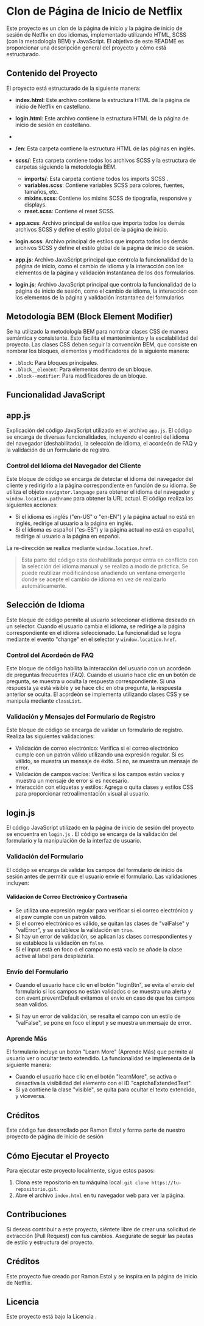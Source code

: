 # Clon de Página de Inicio de Netflix

Este proyecto es un clon de la página de inicio y la página de inicio de sesión de Netflix en dos idiomas, implementado utilizando HTML, SCSS (con la metodología BEM) y JavaScript. El objetivo de este README es proporcionar una descripción general del proyecto y cómo está estructurado.

## Contenido del Proyecto

El proyecto está estructurado de la siguiente manera:

- **index.html**: Este archivo contiene la estructura HTML de la página de inicio de Netflix en castellano.
- **login.html**: Este archivo contiene la estructura HTML de la página de inicio de sesión en castellano.
- 
- **/en**: Esta carpeta contiene la estructura HTML de las páginas en inglés.

- **scss/**: Esta carpeta contiene todos los archivos SCSS y la estructura de carpetas siguiendo la metodología BEM.
  - **imports/**: Esta carpeta contiene todos los imports SCSS .
   - **variables.scss**: Contiene variables SCSS para colores, fuentes, tamaños, etc.
   - **mixins.scss**: Contiene los mixins SCSS de tipografia, responsive y displays.
   - **reset.scss**: Contiene el reset SCSS.
  
 - **app.scss**: Archivo principal de estilos que importa todos los demás archivos SCSS y define el estilo global de la página de inicio.
 - **login.scss**: Archivo principal de estilos que importa todos los demás archivos SCSS y define el estilo global de la página de inicio de sesión.
  

- **app.js**: Archivo JavaScript principal que controla la funcionalidad de la página de inicio, como el cambio de idioma y la interacción con los elementos de la página  y validación instantanea de los dos formularios.
- **login.js**: Archivo JavaScript principal que controla la funcionalidad de la página de inicio de sesión, como el cambio de idioma, la interacción con los elementos de la página y validación instantanea del formularios

## Metodología BEM (Block Element Modifier)

Se ha utilizado la metodología BEM para nombrar clases CSS de manera semántica y consistente. Esto facilita el mantenimiento y la escalabilidad del proyecto. Las clases CSS deben seguir la convención BEM, que consiste en nombrar los bloques, elementos y modificadores de la siguiente manera:

- `.block`: Para bloques principales.
- `.block__element`: Para elementos dentro de un bloque.
- `.block--modifier`: Para modificadores de un bloque.

## Funcionalidad JavaScript

## app.js

Explicación del código JavaScript utilizado en  el archivo `app.js`. El código se encarga de diversas funcionalidades, incluyendo el control del idioma del navegador (deshabilitado), la selección de idioma, el acordeón de FAQ y la validación de un formulario de registro.

### Control del Idioma del Navegador del Cliente

Este bloque de código se encarga de detectar el idioma del navegador del cliente y redirigirlo a la página correspondiente en función de su idioma. Se utiliza el objeto `navigator.language` para obtener el idioma del navegador y `window.location.pathname` para obtener la URL actual. El código realiza las siguientes acciones:

- Si el idioma es inglés ("en-US" o "en-EN") y la página actual no está en inglés, redirige al usuario a la página en inglés.
- Si el idioma es español ("es-ES") y la página actual no está en español, redirige al usuario a la página en español.

La re-dirección se realiza mediante `window.location.href`.

>Esta parte del código esta deshabilitada porque entra en conflicto con la selección del idioma manual y se realizo a modo de práctica. Se puede reutilizar modificándose  añadiendo un ventana emergente donde se acepte el cambio de idioma en vez de realizarlo automáticamente.

## Selección de Idioma

Este bloque de código permite al usuario seleccionar el idioma deseado en un selector. Cuando el usuario cambia el idioma, se redirige a la página correspondiente en el idioma seleccionado. La funcionalidad se logra mediante el evento "change" en el selector y `window.location.href`.

### Control del Acordeón de FAQ

Este bloque de código habilita la interacción del usuario con un acordeón de preguntas frecuentes (FAQ). Cuando el usuario hace clic en un botón de pregunta, se muestra u oculta la respuesta correspondiente. Si una respuesta ya está visible y se hace clic en otra pregunta, la respuesta anterior se oculta. El acordeón se implementa utilizando clases CSS y se manipula mediante `classList`.

### Validación y Mensajes del Formulario de Registro

Este bloque de código se encarga de validar un formulario de registro. Realiza las siguientes validaciones:

- Validación de correo electrónico: Verifica si el correo electrónico cumple con un patrón válido utilizando una expresión regular. Si es válido, se muestra un mensaje de éxito. Si no, se muestra un mensaje de error.
- Validación de campos vacíos: Verifica si los campos están vacíos y muestra un mensaje de error si es necesario.
- Interacción con etiquetas y estilos: Agrega o quita clases y estilos CSS para proporcionar retroalimentación visual al usuario.


## login.js
El código JavaScript utilizado en la página de inicio de sesión del proyecto se encuentra en `login.js` . El código se encarga de la validación del formulario y la manipulación de la interfaz de usuario.

### Validación del Formulario

El código se encarga de validar los campos del formulario de inicio de sesión antes de permitir que el usuario envíe el formulario. Las validaciones incluyen:

#### Validación de Correo Electrónico y Contraseña

- Se utiliza una expresión regular para verificar si el correo electrónico y el psw cumple con un patrón válido.
- Si el correo electrónico es válido, se quitan las clases de "valFalse" y "valError", y se establece la validación en `true`.
- Si hay un error de validación, se aplican las clases correspondientes y se establece la validación en `false`.
- Si el input está en foco o el campo no está vacío se añade la clase active al label para desplazarla.



### Envío del Formulario

- Cuando el usuario hace clic en el botón "loginBtn", se evita el envío del formulario si los campos no están validados o se muestra una alerta y con event.preventDefault evitamos el envío en caso de  que los campos sean validos.

- Si hay un error de validación, se resalta el campo con un estilo de "valFalse", se pone en foco el input y se muestra un mensaje de error.

### Aprende Más

El formulario incluye un botón "Learn More" (Aprende Más) que permite al usuario ver o ocultar texto extendido. La funcionalidad se implementa de la siguiente manera:

- Cuando el usuario hace clic en el botón "learnMore", se activa o desactiva la visibilidad del elemento con el ID "captchaExtendedText".
- Si ya contiene la clase "visible", se quita para ocultar el texto extendido, y viceversa.



## Créditos

Este código fue desarrollado por Ramon Estol y forma parte de nuestro proyecto de página de inicio de sesión


## Cómo Ejecutar el Proyecto

Para ejecutar este proyecto localmente, sigue estos pasos:

1. Clona este repositorio en tu máquina local: `git clone https://tu-repositorio.git`.
2. Abre el archivo `index.html` en tu navegador web para ver la página.

## Contribuciones

Si deseas contribuir a este proyecto, siéntete libre de crear una solicitud de extracción (Pull Request) con tus cambios. Asegúrate de seguir las pautas de estilo y estructura del proyecto.

## Créditos

Este proyecto fue creado por Ramon Estol y se inspira en la página de inicio de Netflix.

## Licencia

Este proyecto está bajo la Licencia . 
